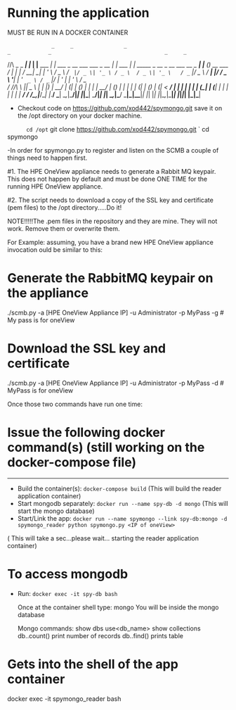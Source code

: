 # Running the application
MUST BE RUN IN A DOCKER CONTAINER


                  _     _                _                                      _            _                                    _     _
  /\/\  _   _ ___| |_  | |__   ___    __| | ___  _ __   ___    ___  _ __     __| | ___   ___| | _____ _ __   _ __ ___   __ _  ___| |__ (_)_ __   ___
 /    \| | | / __| __| | '_ \ / _ \  / _` |/ _ \| '_ \ / _ \  / _ \| '_ \   / _` |/ _ \ / __| |/ / _ \ '__| | '_ ` _ \ / _` |/ __| '_ \| | '_ \ / _ \
/ /\/\ \ |_| \__ \ |_  | |_) |  __/ | (_| | (_) | | | |  __/ | (_) | | | | | (_| | (_) | (__|   <  __/ |    | | | | | | (_| | (__| | | | | | | |  __/
\/    \/\__,_|___/\__| |_.__/ \___|  \__,_|\___/|_| |_|\___|  \___/|_| |_|  \__,_|\___/ \___|_|\_\___|_|    |_| |_| |_|\__,_|\___|_| |_|_|_| |_|\___|

- Checkout code on https://github.com/xod442/spymongo.git save it on the /opt directory on your docker machine.

`       cd /opt
`       git clone https://github.com/xod442/spymongo.git
`       cd spymongo

-In order for spymongo.py to register and listen on the SCMB a couple of things need to happen first.

#1. The HPE OneView appliance needs to generate a Rabbit MQ keypair.
This does not happen by default and must be done ONE TIME for the running HPE OneView
appliance.

#2. The script needs to download a copy of the SSL key and certificate (pem files) to the /opt directory.....Do it!

NOTE!!!!!The .pem files in the repository and they are mine. They will not work. Remove them or overwrite them.

For Example: assuming, you have a brand new HPE OneView appliance invocation ould be similar to this:

# Generate the RabbitMQ keypair on the appliance

  ./scmb.py -a [HPE OneView Appliance IP] -u Administrator -p MyPass -g    # My pass is for oneView

# Download the SSL key and certificate

  ./scmb.py -a [HPE OneView Appliance IP] -u Administrator -p MyPass -d    # MyPass is for oneView

Once those two commands have run one time:

# Issue the following docker command(s) (still working on the docker-compose file)

---------------------------------------------------------------------------------------------------------
- Build the container(s): `docker-compose build`  (This will build the reader application container)
- Start mongodb separately: `docker run --name spy-db -d mongo` (This will start the mongo database)
- Start/Link the app: `docker run --name spymongo --link spy-db:mongo -d spymongo_reader python spymongo.py <IP of oneView>`

( This will take a sec...please wait... starting the reader application container)


# To access mongodb
- Run: `docker exec -it spy-db bash`

  Once at the container shell type: mongo
  You will be inside the mongo database

  Mongo commands:
  show dbs
  use<db_name>
  show collections
  db.<collection-name>.count()  print number of records
  db.<collection-name>.find()   prints table


# Gets into the shell of the app container
docker exec -it spymongo_reader bash
